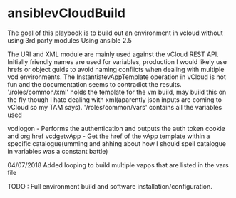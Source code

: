 # ansiblevCloudBuild
The goal of this playbook is to build out an environment in vcloud without using 3rd party modules Using ansible 2.5

The URI and XML module are mainly used against the vCloud REST API. Initially friendly names are used for variables, production I would likely use hrefs or object guids to avoid naming conflicts when dealing with multiple vcd environments. The InstantiatevAppTemplate operation in vCloud is not fun and the documentation seems to contradict the results. '/roles/common/xml' holds the template for the vm build, may build this on the fly though I hate dealing with xml(aparently json inputs are coming to vCloud so my TAM says). '/roles/common/vars' contains all the variables used

vcdlogon - Performs the authentication and outputs the auth token cookie and org href vcdgetvApp - Get the href of the vApp template within a specific catalogue(umming and ahhing about how I should spell catalogue in variables was a constant battle)

04/07/2018
Added looping to build multiple vapps that are listed in the vars file

TODO : Full environment build and software installation/configuration.

